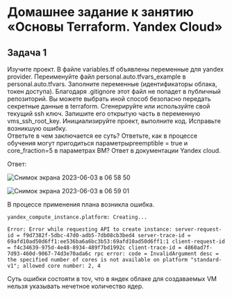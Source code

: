 # Домашнее задание к занятию «Основы Terraform. Yandex Cloud»  

## Задача 1   

Изучите проект. В файле variables.tf объявлены переменные для yandex provider.
Переименуйте файл personal.auto.tfvars_example в personal.auto.tfvars. Заполните переменные (идентификаторы облака, токен доступа). Благодаря .gitignore этот файл не попадет в публичный репозиторий. Вы можете выбрать иной способ безопасно передать секретные данные в terraform.
Сгенерируйте или используйте свой текущий ssh ключ. Запишите его открытую часть в переменную vms_ssh_root_key.
Инициализируйте проект, выполните код. Исправьте возникшую ошибку.  
Ответьте в чем заключается ее суть?
Ответьте, как в процессе обучения могут пригодиться параметрыpreemptible = true и core_fraction=5 в параметрах ВМ? Ответ в документации Yandex cloud.

Ответ:    

![Снимок экрана 2023-06-03 в 06 58 50](https://github.com/tomaevmax/devops-netology/assets/32243921/d105f1cc-8652-4ad7-a136-6f4e20a39b57)   

![Снимок экрана 2023-06-03 в 06 59 01](https://github.com/tomaevmax/devops-netology/assets/32243921/c58e717b-092e-47fb-8a1e-91fd17bb531e)  

В процессе применения плана возникла ошибка.

``` 
yandex_compute_instance.platform: Creating...   

Error: Error while requesting API to create instance: server-request-id = f9d7382f-5dbc-47d0-adb5-7db08cb3bed4 server-trace-id = 69afd10ad50d6ff1:ee536ba6a6bc3b53:69afd10ad50d6ff1:1 client-request-id = f4c34639-975d-4e48-8934-489f7bd1992c client-trace-id = 4860ad7f-7d93-460d-9067-74d3e70ada6c rpc error: code = InvalidArgument desc = the specified number of cores is not available on platform "standard-v1"; allowed core number: 2, 4   
```   
Суть ошибки состояти в тоv, что в яндек облаке для создаваемых VM нельзя указывать нечетное количество ядер.

